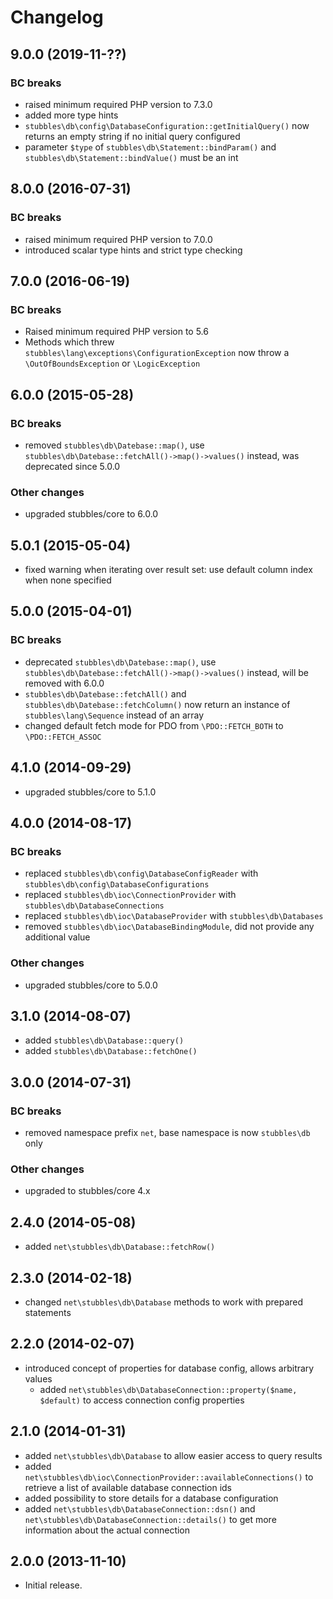 # Changelog

## 9.0.0 (2019-11-??)

### BC breaks

* raised minimum required PHP version to 7.3.0
* added more type hints
* `stubbles\db\config\DatabaseConfiguration::getInitialQuery()` now returns an empty string if no initial query configured
* parameter `$type` of `stubbles\db\Statement::bindParam()` and `stubbles\db\Statement::bindValue()` must be an int

## 8.0.0 (2016-07-31)

### BC breaks

* raised minimum required PHP version to 7.0.0
* introduced scalar type hints and strict type checking

## 7.0.0 (2016-06-19)

### BC breaks

* Raised minimum required PHP version to 5.6
* Methods which threw `stubbles\lang\exceptions\ConfigurationException` now throw a `\OutOfBoundsException` or `\LogicException`

## 6.0.0 (2015-05-28)

### BC breaks

* removed `stubbles\db\Datebase::map()`, use `stubbles\db\Datebase::fetchAll()->map()->values()` instead, was deprecated since 5.0.0

### Other changes

* upgraded stubbles/core to 6.0.0

## 5.0.1 (2015-05-04)

* fixed warning when iterating over result set: use default column index when none specified

## 5.0.0 (2015-04-01)

### BC breaks

* deprecated `stubbles\db\Datebase::map()`, use `stubbles\db\Datebase::fetchAll()->map()->values()` instead, will be removed with 6.0.0
* `stubbles\db\Datebase::fetchAll()` and `stubbles\db\Datebase::fetchColumn()` now return an instance of `stubbles\lang\Sequence` instead of an array
* changed default fetch mode for PDO from `\PDO::FETCH_BOTH` to `\PDO::FETCH_ASSOC`

## 4.1.0 (2014-09-29)

* upgraded stubbles/core to 5.1.0

## 4.0.0 (2014-08-17)

### BC breaks

* replaced `stubbles\db\config\DatabaseConfigReader` with `stubbles\db\config\DatabaseConfigurations`
* replaced `stubbles\db\ioc\ConnectionProvider` with `stubbles\db\DatabaseConnections`
* replaced `stubbles\db\ioc\DatabaseProvider` with `stubbles\db\Databases`
* removed `stubbles\db\ioc\DatabaseBindingModule`, did not provide any additional value

### Other changes

* upgraded stubbles/core to 5.0.0

## 3.1.0 (2014-08-07)

* added `stubbles\db\Database::query()`
* added `stubbles\db\Database::fetchOne()`

## 3.0.0 (2014-07-31)

### BC breaks

* removed namespace prefix `net`, base namespace is now `stubbles\db` only

### Other changes

* upgraded to stubbles/core 4.x

## 2.4.0 (2014-05-08)

* added `net\stubbles\db\Database::fetchRow()`

## 2.3.0 (2014-02-18)

* changed `net\stubbles\db\Database` methods to work with prepared statements

## 2.2.0 (2014-02-07)

* introduced concept of properties for database config, allows arbitrary values
  * added `net\stubbles\db\DatabaseConnection::property($name, $default)` to access connection config properties

## 2.1.0 (2014-01-31)

* added `net\stubbles\db\Database` to allow easier access to query results
* added `net\stubbles\db\ioc\ConnectionProvider::availableConnections()` to retrieve a list of available database connection ids
* added possibility to store details for a database configuration
* added `net\stubbles\db\DatabaseConnection::dsn()` and `net\stubbles\db\DatabaseConnection::details()` to get more information about the actual connection

## 2.0.0 (2013-11-10)

* Initial release.
